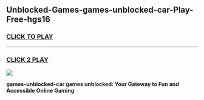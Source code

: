 
## Unblocked-Games-games-unblocked-car-Play-Free-hgs16
<h3>
<a href="https://premium76.site?title=games-unblocked-car&ref=19M">CLICK TO PLAY</a></h3>
<hr>

<h3>
<a href="https://premium76.site?title=games-unblocked-car&ref=19M">CLICK 2 PLAY</a>
  
</h3>

<a href="https://premium76.site?title=games-unblocked-car&ref=19M"><img src="https://clearcache.store/games.png"></a>


**games-unblocked-car games unblocked: Your Gateway to Fun and Accessible Online Gaming**

